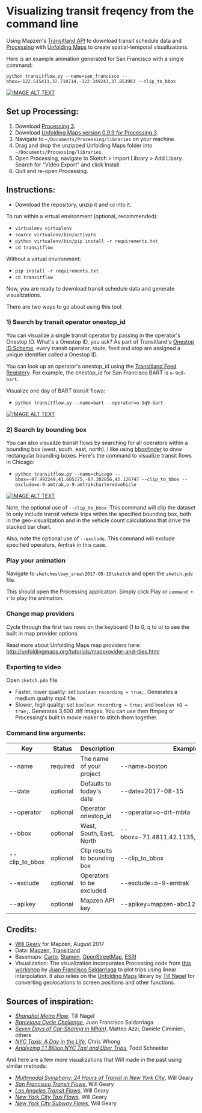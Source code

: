 # Visualizing transit freqency from the command line

Using Mapzen's [Transitland API](transit.land) to download transit schedule data and [Processing](processing.org) with [Unfolding Maps](http://unfoldingmaps.org/) to create spatial-temporal visualizations.

Here is an example animation generated for San Francisco with a single command:

`python transitflow.py --name=san_francisco --bbox=-122.515411,37.710714,-122.349243,37.853983 --clip_to_bbox`

[![IMAGE ALT TEXT](http://i.imgur.com/3zF4uE7.png)](https://vimeo.com/230827684 "San Francisco Transit Flows")

## Set up Processing:
1. Download [Processing 3](https://processing.org/).
2. Download [Unfolding Maps version 0.9.9 for Processing 3](http://services.informatik.hs-mannheim.de/~nagel/GDV/Unfolding_for_processing_0.9.9beta.zip).
3. Navigate to `~/Documents/Processing/libraries` on your machine.
4. Drag and drop the unzipped Unfolding Maps folder into `~/Documents/Processing/libraries`.
5. Open Processing, navigate to Sketch > Import Library > Add Libary. Search for "Video Export" and click Install.
6. Quit and re-open Processing.

## Instructions:
- Download the repository, unzip it and `cd` into it.

To run within a virtual environment (optional, recommended):
- `virtualenv virtualenv`
- `source virtualenv/bin/activate`
- `python virtualenv/bin/pip install -r requirements.txt`
- `cd transitflow`

Without a virtual environment:
- `pip install -r requirements.txt`
- `cd transitflow`

Now, you are ready to download transit schedule data and generate visualizations.

There are two ways to go about using this tool:

### 1) Search by transit operator onestop_id

You can visualize a single transit operator by passing in the operator's Onestop ID. What's a Onestop ID, you ask? As part of Transitland's [Onestop ID  Scheme](https://transit.land/documentation/onestop-id-scheme/), every transit operator, route, feed and stop are assigned a unique identifier called a Onestop ID.

You can look up an operator's onestop_id using the [Transitland Feed Registery](https://transit.land/feed-registry/). For example, the onestop_id for San Francisco BART is `o-9q9-bart`.

Visualize one day of BART transit flows:

- `python transitflow.py --name=bart --operator=o-9q9-bart`

[![IMAGE ALT TEXT](http://i.imgur.com/NFPEnYj.png)](https://vimeo.com/230364702 "One Day of BART Trips")

### 2) Search by bounding box

You can also visualize transit flows by searching for all operators within a bounding box (west, south, east, north). I like using [bboxfinder](bboxfinder.com) to draw rectangular bounding boxes. Here's the command to visualize transit flows in Chicago:

- `python transitflow.py --name=chicago --bbox=-87.992249,41.605175,-87.302856,42.126747 --clip_to_bbox --exclude=o-9-amtrak,o-9-amtrakcharteredvehicle`

[![IMAGE ALT TEXT](http://i.imgur.com/vrlsPLy.png)](https://vimeo.com/230857619 "Chicago Transit Flows")

Note, the optional use of `--clip_to_bbox`. This command will clip the dataset to only include transit vehicle trips within the specified bounding box, both in the geo-visualization and in the vehicle count calculations that drive the stacked bar chart.

Also, note the optional use of `--exclude`. This command will exclude specified operators, Amtrak in this case.

### Play your animation

Navigate to `sketches\bay_area\2017-08-15\sketch` and open the `sketch.pde` file.

This should open the Processing application. Simply click Play or `command + r` to play the animation.

### Change map providers

Cycle through the first two rows on the keyboard (1 to 0, q to u) to see the built in map provider options.

Read more about Unfolding Maps map providers here: http://unfoldingmaps.org/tutorials/mapprovider-and-tiles.html

### Exporting to video

Open `sketch.pde` file.

- Faster, lower quality: set `boolean recording = true;`. Generates a medium quality mp4 file.
- Slower, high quality: set `boolean recording = true;` and `boolean HQ = true;`. Generates 3,600 .tiff images. You can use then ffmpeg or Processing's built in movie maker to stitch them together.

### Command line arguments:

**Key**|**Status**|**Description**|**Example**
-----|-----|-----|-----
--name|required|The name of your project|--name=boston
--date|optional|Defaults to today's date|--date=2017-08-15
--operator|optional|Operator onestop_id|--operator=o-drt-mbta
--bbox|optional|West, South, East, North| --bbox=-71.4811,42.1135,-70.6709,42.6157
--clip\_to\_bbox|optional|Clip results to bounding box|--clip\_to\_bbox
--exclude|optional|Operators to be excluded|--exclude=o-9-amtrak
--apikey|optional|Mapzen API key|--apikey=mapzen-abc1234

## Credits:
- [Will Geary](https://twitter.com/wgeary) for Mapzen, August 2017
- Data: [Mapzen](https://mapzen.com/), [Transitland](https://transit.land/)
- Basemaps: [Carto](http://carto.com/), [Stamen](https://stamen.com/), [OpenStreetMap](http://www.openstreetmap.org/), [ESRI](http://www.esri.com/)
- Visualization: The visualization incorporates Processing code from [this workshop](https://github.com/juanfrans-courses/DataScienceSocietyWorkshop) by [Juan Francisco Saldarriaga](http://juanfrans.com/) to plot trips using linear interpolation. It also relies on the [Unfolding Maps](http://unfoldingmaps.org/) library by [Till Nagel](http://tillnagel.com/) for converting geolocations to screen positions and other functions.

## Sources of inspiration:
- *[Shanghai Metro Flow](http://tillnagel.com/2013/12/shanghai-metro-flow/)*, Till Nagel
- *[Barcelona Cycle Challenge](http://juanfrans.com/projects/barcelonaCycleChallenge.html)*, Juan Francisco Saldarriaga
- *[Seven Days of Car-Sharing in Milan](http://labs.densitydesign.org/carsharing/))*, Matteo Azzi, Daniele Ciminieri, others
- *[NYC Taxis: A Day in the Life](http://chriswhong.github.io/nyctaxi/)*, Chris Whong
- *[Analyzing 1.1 Billion NYC Taxi and Uber Trips](http://toddwschneider.com/posts/analyzing-1-1-billion-nyc-taxi-and-uber-trips-with-a-vengeance/)*, Todd Schneider

And here are a few more visualizations that Will made in the past using similar methods:
- *[Multimodal Symphony: 24 Hours of Transit in New York City](https://vimeo.com/212484620)*, Will Geary
- *[San Francisco Transit Flows](https://vimeo.com/230827684)*, Will Geary
- *[Los Angeles Transit Flows](https://vimeo.com/230629960)*, Will Geary
- *[New York City Taxi Flows](https://vimeo.com/210264431)*, Will Geary
- *[New York City Subway Flows](https://vimeo.com/194378581)*, Will Geary
